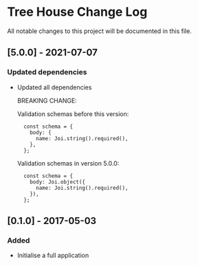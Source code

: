 # Tree House Change Log
All notable changes to this project will be documented in this file. 

## [5.0.0] - 2021-07-07
### Updated dependencies
- Updated all dependencies
  
  BREAKING CHANGE:
  
  Validation schemas before this version:
  ```
    const schema = {
      body: {
        name: Joi.string().required(),
      },
    };
  ```
  
  Validation schemas in version 5.0.0:
  ```
    const schema = {
      body: Joi.object({
        name: Joi.string().required(),
      }),
    };
  ```

## [0.1.0] - 2017-05-03
### Added
- Initialise a full application
